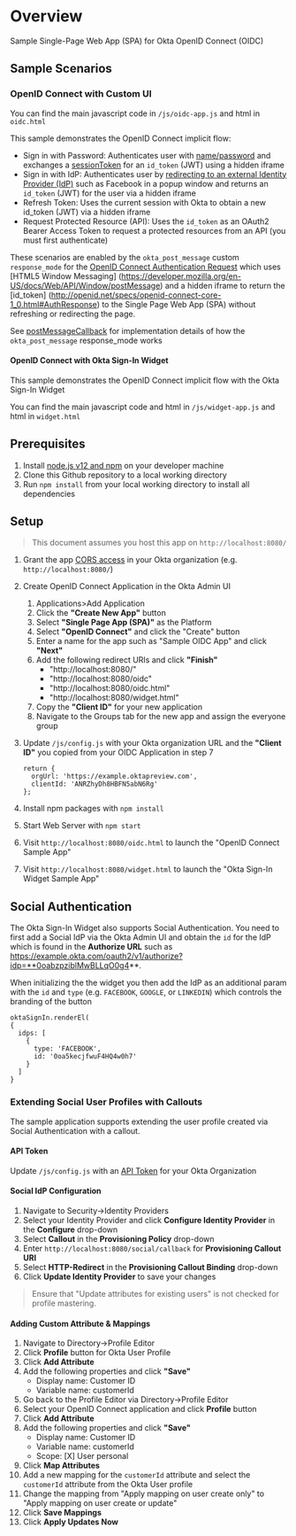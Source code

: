 # Overview

Sample Single-Page Web App (SPA) for Okta OpenID Connect (OIDC)

## Sample Scenarios

### OpenID Connect with Custom UI

You can find the main javascript code in `/js/oidc-app.js` and html in `oidc.html`

This sample demonstrates the OpenID Connect implicit flow:

- Sign in with Password: Authenticates user with [name/password](http://developer.okta.com/docs/api/resources/authn.html#primary-authentication-with-public-application) and exchanges a [sessionToken](http://developer.okta.com/docs/api/resources/authn.html#session-token) for an `id_token` (JWT) using a hidden iframe
- Sign in with IdP: Authenticates user by [redirecting to an external Identity Provider (IdP)](http://developer.okta.com/docs/api/resources/social_authentication.html) such as Facebook in a popup window and returns an `id_token` (JWT) for the user via a hidden iframe
- Refresh Token: Uses the current session with Okta to obtain a new id_token (JWT) via a hidden iframe
- Request Protected Resource (API): Uses the `id_token` as an OAuth2 Bearer Access Token to request a protected resources from an API (you must first authenticate)

These scenarios are enabled by the `okta_post_message` custom `response_mode` for the [OpenID Connect Authentication Request](http://openid.net/specs/openid-connect-core-1_0.html#AuthRequest) which uses [HTML5 Window Messaging] (https://developer.mozilla.org/en-US/docs/Web/API/Window/postMessage) and a hidden iframe to return the [id_token]  (http://openid.net/specs/openid-connect-core-1_0.html#AuthResponse) to the Single Page Web App (SPA) without refreshing or redirecting the page.

See [postMessageCallback](https://github.com/mcguinness/okta-oidc-sample/blob/master/js/OktaAuthRequireJquery.js#L1118) for implementation details of how the `okta_post_message` response_mode works

#### OpenID Connect with Okta Sign-In Widget

This sample demonstrates the OpenID Connect implicit flow with the Okta Sign-In Widget

You can find the main javascript code and html in `/js/widget-app.js` and html in `widget.html`

## Prerequisites

1. Install [node.js v12 and npm](https://nodejs.org/en/download/) on your developer machine
2. Clone this Github repository to a local working directory
3. Run `npm install` from your local working directory to install all dependencies

## Setup

> This document assumes you host this app on `http://localhost:8080/`

1. Grant the app [CORS access](http://developer.okta.com/docs/api/getting_started/enabling_cors.html) in your Okta organization (e.g. `http://localhost:8080/`)

2. Create OpenID Connect Application in the Okta Admin UI

    1. Applications>Add Application
    2. Click the **"Create New App"** button
    3. Select **"Single Page App (SPA)"** as the Platform
    4. Select **"OpenID Connect"** and click the "Create" button
    5. Enter a name for the app such as "Sample OIDC App" and click **"Next"**
    6. Add the following redirect URIs and click **"Finish"**
        - "http://localhost:8080/"
        - "http://localhost:8080/oidc"
        - "http://localhost:8080/oidc.html"
        - "http://localhost:8080/widget.html"
    7. Copy the **"Client ID"** for your new application
    8. Navigate to the Groups tab for the new app and assign the everyone group

3. Update `/js/config.js` with your Okta organization URL and the **"Client ID"** you copied from your OIDC Application in step 7

    ```
    return {
      orgUrl: 'https://example.oktapreview.com',
      clientId: 'ANRZhyDh8HBFN5abN6Rg'
    };
    ```

4. Install npm packages with `npm install`

5. Start Web Server with `npm start`

6. Visit `http://localhost:8080/oidc.html` to launch the "OpenID Connect Sample App"

7. Visit `http://localhost:8080/widget.html` to launch the "Okta Sign-In Widget Sample App"

## Social Authentication

The Okta Sign-In Widget also supports Social Authentication.  You need to first add a Social IdP via the Okta Admin UI and obtain the `id` for the IdP which is found in the **Authorize URL** such as https://example.okta.com/oauth2/v1/authorize?idp=**0oabzpziblMwBLLqO0g4**.

When initializing the the widget you then add the IdP as an additional param with the `id` and `type` (e.g. `FACEBOOK`, `GOOGLE`, or `LINKEDIN`) which controls the branding of the button

```
oktaSignIn.renderEl(
{
  idps: [
    {
      type: 'FACEBOOK',
      id: '0oa5kecjfwuF4HQ4w0h7'
    }
  ]
}
```

### Extending Social User Profiles with Callouts

The sample application supports extending the user profile created via Social Authentication with a callout.

#### API Token

Update `/js/config.js` with an [API Token](https://developer.okta.com/docs/api/getting_started/getting_a_token.html) for your Okta Organization

#### Social IdP Configuration

1. Navigate to Security->Identity Providers
2. Select your Identity Provider and click **Configure Identity Provider** in the **Configure** drop-down
3. Select **Callout** in the **Provisioning Policy** drop-down
4. Enter `http://localhost:8080/social/callback` for **Provisioning Callout URI**
5. Select **HTTP-Redirect** in the **Provisioning Callout Binding** drop-down
6. Click **Update Identity Provider** to save your changes

> Ensure that "Update attributes for existing users" is not checked for profile mastering.

#### Adding Custom Attribute & Mappings

1. Navigate to Directory->Profile Editor
2. Click **Profile** button for Okta User Profile
3. Click **Add Attribute**
4. Add the following properties and click **"Save"**
    - Display name: Customer ID
    - Variable name: customerId
5. Go back to the Profile Editor via Directory->Profile Editor
6. Select your OpenID Connect application and click **Profile** button
7. Click **Add Attribute**
8. Add the following properties and click **"Save"**
    - Display name: Customer ID
    - Variable name: customerId
    - Scope: [X] User personal
9. Click **Map Attributes**
10. Add a new mapping for the `customerId` attribute and select the `customerId` attribute from the Okta User profile
11. Change the mapping from "Apply mapping on user create only" to "Apply mapping on user create or update"
12. Click **Save Mappings**
13. Click **Apply Updates Now**

